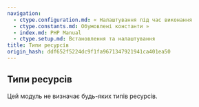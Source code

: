 ```yaml
---
navigation:
  - ctype.configuration.md: « Налаштування під час виконання
  - ctype.constants.md: Обумовлені константи »
  - index.md: PHP Manual
  - ctype.setup.md: Встановлення та налаштування
title: Типи ресурсів
origin_hash: ddf652f5224dc9f1fa9671347921941ca401ea50
---
```

## Типи ресурсів

Цей модуль не визначає будь-яких типів ресурсів.
